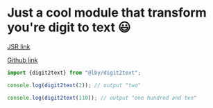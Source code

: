 # Just a cool module that transform you're digit to text 😃
[JSR link](https://jsr.io/@lby/digit2word) 

[Github link](https://github.com/Looobay/digit2text)

```ts
import {digit2text} from "@lby/digit2text";

console.log(digit2text(2)); // output "two"

console.log(digit2text(110)); // output "one hundred and ten"
```